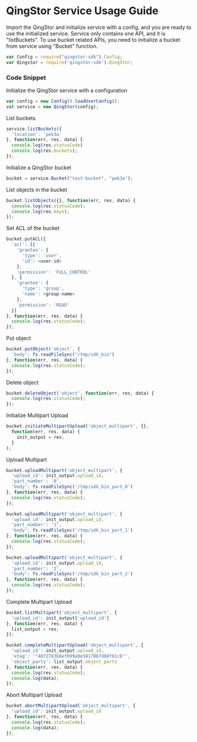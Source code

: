 # QingStor Service Usage Guide

Import the QingStor and initialize service with a config, and you are ready to use the initialized service. Service only contains one API, and it is "listBuckets".
To use bucket related APIs, you need to initialize a bucket from service using "Bucket" function.

``` javascript
var Config = require("qingstor-sdk").Config;
var Qingstor = require('qingstor-sdk').QingStor;
```

### Code Snippet

Initialize the QingStor service with a configuration

``` javascript
var config = new Config().loadUserConfig();
vat service = new QingStor(config);
```

List buckets

``` javascript
service.listBuckets({
  'location': 'pek3a'
}, function(err, res, data) {
  console.log(res.statusCode)
  console.log(res.buckets);
});
```

Initialize a QingStor bucket

``` javascript
bucket = service.Bucket("test-bucket", "pek3a");
```

List objects in the bucket

``` javascript
bucket.listObjects({}, function(err, res, data) {
  console.log(res.statusCode);
  console.log(res.keys);
});
```

Set ACL of the bucket

``` javascript
bucket.putACL({
  'acl': [{
    'grantee': {
      'type': 'user',
      'id': <user-id>
    },
    'permission': 'FULL_CONTROL'
  }, {
    'grantee': {
      'type': 'group',
      'name': <group-name>
    },
    'permission': 'READ'
  }]
}, function(err, res, data) {
  console.log(res.statusCode);
});
```

Put object

``` javascript
bucket.putObject('object', {
  'body': fs.readFileSync("/tmp/sdk_bin")
}, function(err, res, data) {
  console.log(res.statusCode);
});
```

Delete object

``` javascript
bucket.deleteObject('object', function(err, res, data) {
  console.log(res.statusCode);
});
```

Initialize Multipart Upload

``` javascript
bucket.initiateMultipartUpload('object_multipart', {},
  function(err, res, data) {
    init_output = res;
  }
);
```

Upload Multipart

``` javascript
bucket.uploadMultipart('object_multipart', {
  'upload_id': init_output.upload_id,
  'part_number': '0',
  'body': fs.readFileSync('/tmp/sdk_bin_part_0')
}, function(err, res, data) {
  console.log(res.statusCode);
});

bucket.uploadMultipart('object_multipart', {
  'upload_id': init_output.upload_id,
  'part_number': '1',
  'body': fs.readFileSync('/tmp/sdk_bin_part_1')
}, function(err, res, data) {
  console.log(res.statusCode);
});

bucket.uploadMultipart('object_multipart', {
  'upload_id': init_output.upload_id,
  'part_number': '2',
  'body': fs.readFileSync('/tmp/sdk_bin_part_2')
}, function(err, res, data) {
  console.log(res.statusCode);
});
```

Complete Multipart Upload

``` javascript
bucket.listMultipart('object_multipart', {
  'upload_id': init_output['upload_id']
}, function(err, res, data) {
  list_output = res;
});

bucket.completeMultipartUpload('object_multipart', {
  'upload_id': init_output.upload_id,
  'etag': '"4072783b8efb99a9e5817067d68f61c6"',
  'object_parts': list_output.object_parts
}, function(err, res, data) {
  console.log(res.statusCode);
  console.log(data);
});
```

Abort Multipart Upload

``` javascript
bucket.abortMultipartUpload('object_multipart', {
  'upload_id': init_output.upload_id
}, function(err, res, data) {
  console.log(res.statusCode);
  console.log(data);
});
```